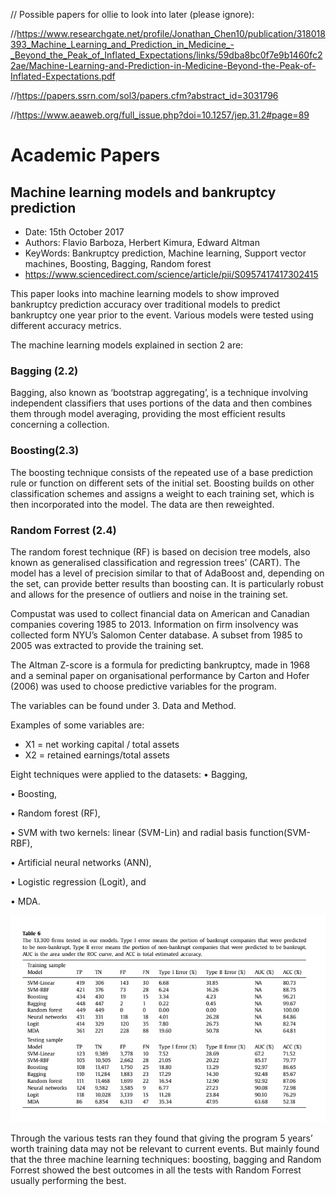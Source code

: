 // Possible papers for ollie to look into later (please ignore):

//https://www.researchgate.net/profile/Jonathan_Chen10/publication/318018393_Machine_Learning_and_Prediction_in_Medicine_-_Beyond_the_Peak_of_Inflated_Expectations/links/59dba8bc0f7e9b1460fc22ae/Machine-Learning-and-Prediction-in-Medicine-Beyond-the-Peak-of-Inflated-Expectations.pdf

//https://papers.ssrn.com/sol3/papers.cfm?abstract_id=3031796

//https://www.aeaweb.org/full_issue.php?doi=10.1257/jep.31.2#page=89

# Academic Papers #

## Machine learning models and bankruptcy prediction ##

* Date: 15th October 2017
* Authors: Flavio Barboza, Herbert Kimura, Edward Altman
* KeyWords: Bankruptcy prediction, Machine learning, Support vector machines, Boosting, Bagging, Random forest
* https://www.sciencedirect.com/science/article/pii/S0957417417302415

This paper looks into machine learning models to show improved bankruptcy prediction accuracy over traditional models to predict bankruptcy one year prior to the event. Various models were tested using different accuracy metrics.

The machine learning models explained in section 2 are:

### Bagging (2.2) ### 
Bagging, also known as ‘bootstrap aggregating’, is a technique involving independent classifiers that uses portions of the data and then combines them through model averaging, providing the most efficient results concerning a collection.

### Boosting(2.3) ###
The boosting technique consists of the repeated use of a base prediction rule or function on different sets of the initial set. Boosting builds on other classification schemes and assigns a weight to each training set, which is then incorporated into the model. The data are then reweighted.

### Random Forrest (2.4) ###
The random forest technique (RF) is based on decision tree models, also known as generalised classification and regression trees’ (CART). The model has a level of precision similar to that of AdaBoost and, depending on the set, can provide better results than boosting can. It is particularly robust and allows for the presence of outliers and noise in the training set.

Compustat was used to collect financial data on American and Canadian companies covering 1985 to 2013. Information on firm insolvency was collected form NYU’s Salomon Center database. A subset from 1985 to 2005 was extracted to provide the training set.

The Altman Z-score is a formula for predicting bankruptcy, made in 1968 and a seminal paper on organisational performance by Carton and Hofer (2006) was used to choose predictive variables for the program.

The variables can be found under 3. Data and Method.

Examples of some variables are:
* X1 = net working capital / total assets
* X2 = retained earnings/total assets

Eight techniques were applied to the datasets:
• Bagging,

• Boosting,

• Random forest (RF),

• SVM with two kernels: linear (SVM-Lin) and radial basis function(SVM-RBF),

• Artificial neural networks (ANN),

• Logistic regression (Logit), and

• MDA. 

![alt text]( https://github.com/stdlibdoh/swproj-l/blob/master/docs/images/ap_table7.jpg "table 7")

Through the various tests ran they found that giving the program 5 years’ worth training data may not be relevant to current events. But mainly found that the three machine learning techniques: boosting, bagging and Random Forrest showed the best outcomes in all the tests with Random Forrest usually performing the best.


